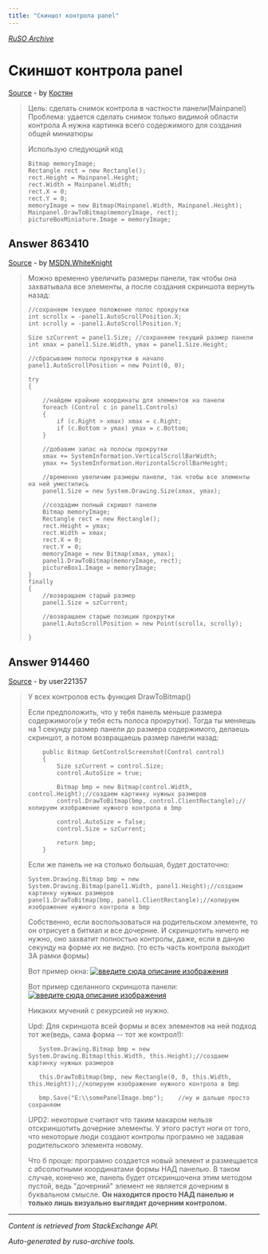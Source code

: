 ```yaml
---
title: "Скиншот контрола panel"
---
```

<p><i><a href="https://github.com/MSDN-WhiteKnight/ruso-archive/">RuSO Archive</a></i></p>
<h1>Скиншот контрола panel</h1>
<p><a href="https://ru.stackoverflow.com/questions/859014/%d0%a1%d0%ba%d0%b8%d0%bd%d1%88%d0%be%d1%82-%d0%ba%d0%be%d0%bd%d1%82%d1%80%d0%be%d0%bb%d0%b0-panel">Source</a> - by <a href="https://ru.stackoverflow.com/users/288169/%d0%9a%d0%be%d1%81%d1%82%d1%8f%d0%bd">Костян</a></p>
<blockquote>
<p>Цель: сделать снимок контрола в частности панели(Mainpanel)
Проблема: удается сделать снимок только видимой области контрола
А нужна картинка всего содержимого для создания общей миниатюры</p>

<p>Использую следующий код</p>

<pre><code>Bitmap memoryImage;
Rectangle rect = new Rectangle();
rect.Height = Mainpanel.Height;
rect.Width = Mainpanel.Width;
rect.X = 0;
rect.Y = 0;
memoryImage = new Bitmap(Mainpanel.Width, Mainpanel.Height);
Mainpanel.DrawToBitmap(memoryImage, rect);
pictureBoxMiniature.Image = memoryImage; 
</code></pre>

</blockquote>
<h2>Answer 863410</h2>
<p><a href="https://ru.stackoverflow.com/a/863410/">Source</a> - by <a href="https://ru.stackoverflow.com/users/240512/msdn-whiteknight">MSDN.WhiteKnight</a></p>
<blockquote>
<p>Можно временно увеличить размеры панели, так чтобы она захватывала все элементы, а после создания скриншота вернуть назад:</p>

<pre><code>//сохраняем текущее положение полос прокрутки
int scrollx = -panel1.AutoScrollPosition.X;
int scrolly = -panel1.AutoScrollPosition.Y;

Size szCurrent = panel1.Size; //сохраняем текущий размер панели
int xmax = panel1.Size.Width, ymax = panel1.Size.Height;

//сбрасываем полосы прокрутки в начало
panel1.AutoScrollPosition = new Point(0, 0);           

try
{

    //найдем крайние координаты для элементов на панели
    foreach (Control c in panel1.Controls)
    {
        if (c.Right &gt; xmax) xmax = c.Right;
        if (c.Bottom &gt; ymax) ymax = c.Bottom;
    }

    //добавим запас на полосы прокрутки
    xmax += SystemInformation.VerticalScrollBarWidth;
    ymax += SystemInformation.HorizontalScrollBarHeight;

    //временно увеличим размеры панели, так чтобы все элементы на ней уместились
    panel1.Size = new System.Drawing.Size(xmax, ymax);                

    //создадим полный скришот панели 
    Bitmap memoryImage;
    Rectangle rect = new Rectangle();
    rect.Height = ymax;
    rect.Width = xmax;
    rect.X = 0;
    rect.Y = 0;
    memoryImage = new Bitmap(xmax, ymax);
    panel1.DrawToBitmap(memoryImage, rect);
    pictureBox1.Image = memoryImage;
}
finally
{
    //возвращаем старый размер
    panel1.Size = szCurrent;

    //возвращаем старые позиции прокрутки
    panel1.AutoScrollPosition = new Point(scrollx, scrolly);                

}
</code></pre>

</blockquote>
<h2>Answer 914460</h2>
<p><a href="https://ru.stackoverflow.com/a/914460/">Source</a> - by user221357</p>
<blockquote>
<p>У всех контролов есть функция DrawToBitmap()</p>

<p>Если предположить, что у тебя панель меньше размера содержимого(и у тебя есть полоса прокрутки). Тогда ты меняешь на 1 секунду размер панели до размера содержимого, делаешь скриншот, а потом возвращаешь размер панели назад:</p>

<pre><code>    public Bitmap GetControlScreenshot(Control control)
    {
        Size szCurrent = control.Size;
        control.AutoSize = true;

        Bitmap bmp = new Bitmap(control.Width, control.Height);//создаем картинку нужных размеров
        control.DrawToBitmap(bmp, control.ClientRectangle);//копируем изображение нужного контрола в bmp

        control.AutoSize = false;
        control.Size = szCurrent;

        return bmp;
    }
</code></pre>

<p>Если же панель не на столько большая, будет достаточно:</p>

<pre><code>System.Drawing.Bitmap bmp = new System.Drawing.Bitmap(panel1.Width, panel1.Height);//создаем картинку нужных размеров
panel1.DrawToBitmap(bmp, panel1.ClientRectangle);//копируем изображение нужного контрола в bmp
</code></pre>

<p>Собственно, если воспользоваться на родительском элементе, то он отрисует в битмап и все дочерние. И скриншотить ничего не нужно, оно захватит полностью контролы, даже, если в даную секунду на форме их не видно. (то есть часть контрола выходит ЗА рамки формы)</p>

<p>Вот пример окна:
<a href="https://i.stack.imgur.com/HyRz7.png" rel="nofollow noreferrer"><img src="https://i.stack.imgur.com/HyRz7.png" alt="введите сюда описание изображения"></a></p>

<p>Вот пример сделанного скриншота панели:
<a href="https://i.stack.imgur.com/bKzOC.png" rel="nofollow noreferrer"><img src="https://i.stack.imgur.com/bKzOC.png" alt="введите сюда описание изображения"></a></p>

<p>Никаких мучений с рекурсией не нужно.</p>

<p>Upd:
Для скриншота всей формы и всех элементов на ней подход тот же(ведь, сама форма -- тот же контрол!):</p>

<pre><code>   System.Drawing.Bitmap bmp = new System.Drawing.Bitmap(this.Width, this.Height);//создаем картинку нужных размеров

   this.DrawToBitmap(bmp, new Rectangle(0, 0, this.Width, this.Height));//копируем изображение нужного контрола в bmp

   bmp.Save("E:\\somePanelImage.bmp");    //ну и дальше просто сохраняем
</code></pre>

<p>UPD2: некоторые считают что таким макаром нельзя отскриншотить дочерние элементы. У этого растут ноги от того, что некоторые люди создают контролы програмно не задавая родительского элемента новому. </p>

<p>Что б проще: програмно создается новый элемент и размещается с абсолютными координатами формы НАД панелью. В таком случае, конечно же, панель будет отскриншочена этим методом пустой, ведь "дочерний" элемент не является дочерним в буквальном смысле. <strong>Он находится просто НАД панелью и только лишь визуально выглядит дочерним контролом.</strong> </p>

</blockquote>
<hr/>
<p><i>Content is retrieved from StackExchange API. </i></p>
<p><i>Auto-generated by ruso-archive tools. </i></p>
